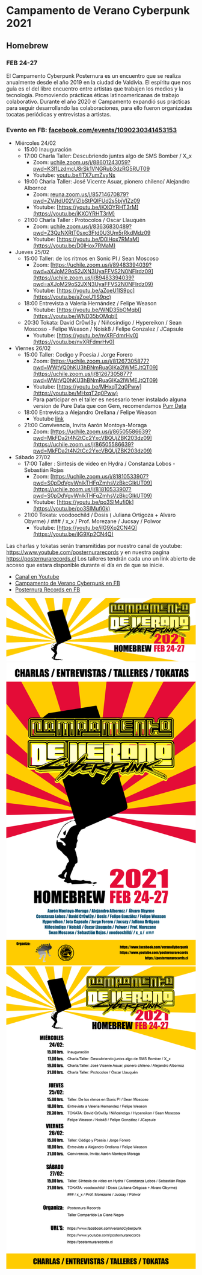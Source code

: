 # Campamento de Verano Cyberpunk 2021
## Homebrew
### FEB 24-27
El Campamento Cyberpunk Posternura es un encuentro que se realiza anualmente desde el año 2019 en la ciudad de Valdivia. El espíritu que nos guía es el del libre encuentro entre artistas que trabajen los medios y la tecnología. Promoviendo prácticas éticas latinoamericanas de trabajo colaborativo. Durante el año 2020 el Campamento expandió sus prácticas para seguir desarrollando las colaboraciones, para ello fueron organizadas tocatas periódicas y entrevistas a artistas.

### Evento en FB: [facebook.com/events/1090230341453153](https://www.facebook.com/events/1090230341453153)

- Miércoles 24/02
  - 15:00 Inauguración
  - 17:00 Charla Taller: Descubriendo juntxs algo de SMS Bomber / X_x 
    - Zoom: [uchile.zoom.us/j/88601243059?pwd=K3l1LzdmcU8rSk1VNGRub3dzRG5RUT09](https://uchile.zoom.us/j/88601243059?pwd=K3l1LzdmcU8rSk1VNGRub3dzRG5RUT09) 
    - Youtube: [youtu.be/lTX7umZvyNs](https://youtu.be/lTX7umZvyNs)
  - 19:00 Charla Taller: José Vicente Asuar, pionero chileno/ Alejandro Albornoz
    - Zoom: [reuna.zoom.us/j/85714670879?pwd=ZVJtdU02VlZlbStPQlFUd2s5bjVIZz09](https://reuna.zoom.us/j/85714670879?pwd=ZVJtdU02VlZlbStPQlFUd2s5bjVIZz09) 
    - Youtube: [https://youtu.be/iKXOYRHT3rM](https://youtu.be/iKXOYRHT3rM)
  - 21:00 Charla Taller : Protocolos / Oscar Llauquén
    - Zoom: [uchile.zoom.us/j/83636830489?pwd=Z3QzNXRtT0sxc3Ftd0U3Um5rRkdMdz09](https://uchile.zoom.us/j/83636830489?pwd=Z3QzNXRtT0sxc3Ftd0U3Um5rRkdMdz09)
    - Youtube: [https://youtu.be/D0lHox7RMaM](https://youtu.be/D0lHox7RMaM) 
- Jueves 25/02 
  - 15:00 Taller: de los ritmos en Sonic PI / Sean Moscoso
    - Zoom: [https://uchile.zoom.us/j/89483394039?pwd=aXJoM29oS2JXN3UyaFFVS2N0NFIrdz09](https://uchile.zoom.us/j/89483394039?pwd=aXJoM29oS2JXN3UyaFFVS2N0NFIrdz09)
    - Youtube: [https://youtu.be/aZoeU1lS9pc](https://youtu.be/aZoeU1lS9pc) 
  - 18:00 Entrevista a Valeria Hernández / Felipe Weason
    - Youtube: [https://youtu.be/WND35bOMqbI](https://youtu.be/WND35bOMqbI) 
  - 20:30 Tokata: David Cr0wl3y / Niñosindigo / Hypereikon / Sean Moscoso - Felipe Weason / Noisk8 / Felipe Gonzalez / JCapsule
    - Youtube: [https://youtu.be/nvXRFdmrHv0](https://youtu.be/nvXRFdmrHv0) 
- Viernes 26/02
  - 15:00 Taller: Codigo y Poesía / Jorge Forero
    - Zoom: [https://uchile.zoom.us/j/81267305877?pwd=WWtVQ0hKU3hBNmRuaGlKa2lWMEJtQT09](https://uchile.zoom.us/j/81267305877?pwd=WWtVQ0hKU3hBNmRuaGlKa2lWMEJtQT09)
    - Youtube: [https://youtu.be/MHxqT2q0Pww](https://youtu.be/MHxqT2q0Pww)
    - Para participar en el taller es nesesario tener instalado alguna version de Pure Data que con Gem, recomendamos [Purr Data](https://www.purrdata.net)
  - 18:00 Entrevista a Alejandro Orellana / Felipe Weason
    - Youtube [link](https://youtu.be/_-cdguU-8-8) 
  - 21:00 Convivencia, Invita Aarón Montoya-Moraga
    - Zoom: [https://uchile.zoom.us/j/86505586639?pwd=MkFDa2t4N2tCc2YxcVBQUjZBK203dz09](https://uchile.zoom.us/j/86505586639?pwd=MkFDa2t4N2tCc2YxcVBQUjZBK203dz09)
- Sábado 27/02
  - 17:00 Taller : Síntesis de video en Hydra / Constanza Lobos - Sebastián Rojas
    - Zoom: [https://uchile.zoom.us/j/81810533907?pwd=S0pDdVgvWnlkTHFqZmhsVzBkcGlkUT09](https://uchile.zoom.us/j/81810533907?pwd=S0pDdVgvWnlkTHFqZmhsVzBkcGlkUT09)
    - Youtube: [https://youtu.be/po3SIMufi0k](https://youtu.be/po3SIMufi0k)
  - 21:00 Tokata: voodoochild / Dosis ( Juliana Ortigoza + Alvaro Obyrme) / ### / x_x / Prof. Morezane / Jucsay / Polwor
    - Youtube: [https://youtu.be/iIG9Xp2CN4Q](https://youtu.be/iIG9Xp2CN4Q) 


Las charlas y tokatas serán transmitidas por nuestro canal de youtube:
https://www.youtube.com/posternurarecords y en nuestra pagina https://posternurarecords.cl
Los talleres tendrán cada uno un link abierto de acceso que estara disponible durante el día en de que se inicie.


- [Canal en Youtube](https://www.youtube.com/posternurarecords)
- [Campamento de Verano Cyberpunk en FB](https://www.facebook.com/veranoCyberpunk)
- [Posternura Records en FB](https://www.facebook.com/posternurarecords/)

![campamento banner](banner.png)
![campamento flayer](flayer.png)
![campamento programa](programa.png)
